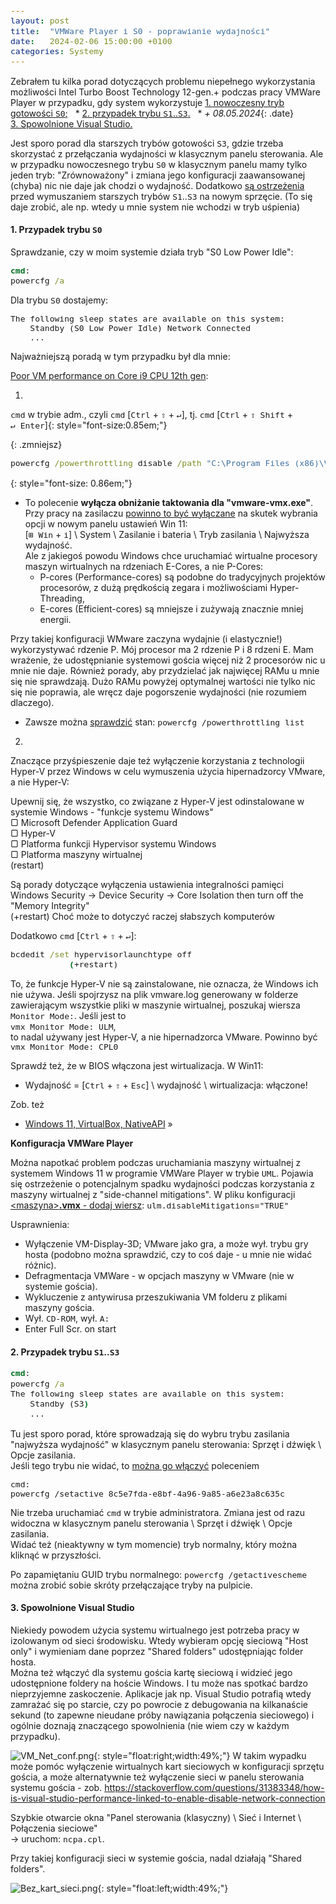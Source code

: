```yaml
---
layout: post
title:  "VMWare Player i S0 - poprawianie wydajności"
date:   2024-02-06 15:00:00 +0100
categories: Systemy
---
```


Zebrałem tu kilka porad dotyczących problemu niepełnego wykorzystania możliwości Intel Turbo Boost Technology 12-gen.+
podczas pracy VMWare Player w przypadku, gdy system wykorzystuje 
[1.&nbsp;nowoczesny tryb gotowości `S0`;]({{site.url}}{{site.baseurl}}{{page.url}}#1-przypadek-trybu-s0) &nbsp; * 
[2.&nbsp;przypadek trybu `S1`..`S3`.]({{site.url}}{{site.baseurl}}{{page.url}}#2-przypadek-trybu-s1s3) &nbsp; * 
_+ 08.05.2024_{: .date} [3.&nbsp;Spowolnione Visual Studio.]({{site.url}}{{site.baseurl}}{{page.url}}#3-spowolnione-visual-studio) 

<style>.date{font-size: smaller;color:#828282;}</style>

Jest sporo porad dla starszych trybów gotowości `S3`, gdzie trzeba skorzystać z przełączania wydajności w klasycznym panelu sterowania. Ale w przypadku nowoczesnego trybu `S0` w klasycznym panelu mamy tylko jeden tryb: "Zrównoważony" i zmiana jego konfiguracji zaawansowanej (chyba) nic nie daje jak chodzi o wydajność.
Dodatkowo [są ostrzeżenia](https://answers.microsoft.com/pl-pl/windows/forum/all/modern-standby-s0-tryb-wstrzymania-bez-zachowania/25abf8c6-077e-4737-8c4a-2da115762813) 
przed wymuszaniem starszych trybów `S1`..`S3` na nowym sprzęcie. (To się daje zrobić, ale np. wtedy u mnie system nie wchodzi w tryb uśpienia)


#### 1. Przypadek trybu `S0`


Sprawdzanie, czy w moim systemie działa tryb "S0 Low Power Idle":
```bat
cmd:
powercfg /a
```
Dla trybu `S0` dostajemy:
```
The following sleep states are available on this system:
    Standby (S0 Low Power Idle) Network Connected
    ...
```

Najważniejszą poradą w tym przypadku był dla mnie:

[Poor VM performance on Core i9 CPU 12th gen](https://communities.vmware.com/t5/VMware-Workstation-Player/Poor-VM-performance-on-Core-i9-CPU-12th-gen/m-p/2988384#M40912):

1.
`cmd` w trybie adm., czyli `cmd` [`Ctrl` + `⇧` + `↵`], <span>tj. `cmd` [`Ctrl` + `⇧ Shift` + `↵ Enter`]</span>{: style="font-size:0.85em;"}


{: .zmniejsz}
```bat
powercfg /powerthrottling disable /path "C:\Program Files (x86)\VMware\VMware Player\x64\vmware-vmx.exe"
```

{: style="font-size: 0.86em;"}
* To polecenie **wyłącza obniżanie taktowania dla "vmware-vmx.exe"**. Przy pracy na zasilaczu 
[powinno to być wyłączane](https://www.nextofwindows.com/enable-or-disable-power-throttling-windows-11)
na skutek wybrania opcji w nowym panelu ustawień Win 11:  
[`⊞ Win` + `i`] \ System \ Zasilanie i bateria \ Tryb zasilania \ Najwyższa wydajność.  
Ale z jakiegoś powodu Windows chce uruchamiać wirtualne procesory maszyn wirtualnych na rdzeniach E-Cores, a nie P-Cores:
   * P-cores (Performance-cores) są podobne do tradycyjnych projektów procesorów, z dużą prędkością zegara i możliwościami Hyper-Threading,   
   * E-cores (Efficient-cores) są mniejsze i zużywają znacznie mniej energii. 

Przy takiej konfiguracji WMware zaczyna wydajnie (i elastycznie!) wykorzystywać rdzenie P. Mój procesor ma 2 rdzenie P i 8 rdzeni E. Mam wrażenie, że udostępnianie systemowi gościa więcej niż 2 procesorów nic u mnie nie daje. Również porady, aby przydzielać jak najwięcej RAMu u mnie się nie sprawdzają. Dużo RAMu powyżej optymalnej wartości nie tylko nic się nie poprawia, ale wręcz daje pogorszenie wydajności (nie rozumiem dlaczego).

* Zawsze można 
[sprawdzić](https://www.windowscentral.com/how-manage-power-throttling-windows-10)
stan: `powercfg /powerthrottling list`

2.
Znaczące przyśpieszenie daje też wyłączenie korzystania z technologii Hyper-V przez Windows w celu wymuszenia użycia hipernadzorcy VMware, a nie Hyper-V:

Upewnij się, że wszystko, co związane z Hyper-V jest odinstalowane w systemie Windows - "funkcje systemu Windows"  
 ▢ Microsoft Defender Application Guard  
 ▢ Hyper-V  
 ▢ Platforma funkcji Hypervisor systemu Windows  
 ▢ Platforma maszyny wirtualnej  
			(restart)


Są porady dotyczące wyłączenia ustawienia integralności pamięci  
    Windows Security -> Device Security -> Core Isolation then turn off the "Memory Integrity"  
			(+restart)
Choć może to dotyczyć raczej słabszych komputerów

Dodatkowo  `cmd` [`Ctrl` + `⇧` + `↵`]:

```bat
bcdedit /set hypervisorlaunchtype off
            (+restart)
```

To, że funkcje Hyper-V nie są zainstalowane, nie oznacza, że Windows ich nie używa. Jeśli spojrzysz na plik vmware.log generowany w folderze zawierającym wszystkie pliki w maszynie wirtualnej, poszukaj wiersza `Monitor Mode:`. Jeśli jest to  
`vmx Monitor Mode: ULM`,  
to nadal używany jest Hyper-V, a nie hipernadzorca VMware. Powinno być  
`vmx Monitor Mode: CPL0`

Sprawdź też, że w BIOS włączona jest wirtualizacja. W Win11:
* Wydajność = [`Ctrl` + `⇧` + `Esc`] \ wydajność \ wirtualizacja: włączone!

Zob. też
* [Windows 11, VirtualBox, NativeAPI](https://mirekgab.pl/windows-11-virtualbox-nativeapi/) »

**Konfiguracja VMWare Player**

Można napotkać problem podczas uruchamiania maszyny wirtualnej z systemem Windows 11 w programie VMWare Player w trybie `UML`. Pojawia się ostrzeżenie o potencjalnym spadku wydajności podczas korzystania z maszyny wirtualnej z "side-channel mitigations".
W pliku konfiguracji [\<maszyna\>**.vmx** - dodaj wiersz](https://winaero.com/how-to-disable-side-channel-mitigations-in-vmware-player/): 
`ulm.disableMitigations="TRUE"`

Usprawnienia:
* Wyłączenie VM-Display-3D; VMware jako gra, a może wył. trybu gry hosta (podobno można sprawdzić, czy to coś daje - u mnie nie widać różnic).
* Defragmentacja VMWare - w opcjach maszyny w VMware (nie w systemie gościa).
* Wykluczenie z antywirusa przeszukiwania VM folderu z plikami maszyny gościa.
* Wył. `CD-ROM`, wył. `A:`
* Enter Full Scr. on start


#### 2. Przypadek trybu `S1`..`S3`

```bat
cmd:
powercfg /a
The following sleep states are available on this system:
    Standby (S3)
    ...
```

Tu jest sporo porad, które sprowadzają się do wybru trybu zasilania "najwyższa wydajność" w klasycznym panelu sterowania:
Sprzęt i dźwięk \ Opcje zasilania.  
Jeśli tego trybu nie widać, to 
[można go włączyć](https://www.elevenforum.com/t/question-about-windows-power-plan.10813/)
poleceniem  
```
cmd:
powercfg /setactive 8c5e7fda-e8bf-4a96-9a85-a6e23a8c635c
```
Nie trzeba uruchamiać `cmd` w trybie administratora. Zmiana jest od razu widoczna w klasycznym panelu sterowania \ 
Sprzęt i dźwięk \ Opcje zasilania.  
Widać też (nieaktywny w tym momencie) tryb normalny, który można kliknąć w przyszłości.

Po zapamiętaniu GUID trybu normalnego: `powercfg /getactivescheme`  
można zrobić sobie skróty przełączające tryby na pulpicie.


#### 3. Spowolnione Visual Studio

Niekiedy powodem użycia systemu wirtualnego jest potrzeba pracy w izolowanym od sieci środowisku. 
Wtedy wybieram opcję sieciową "Host only" i wymieniam dane poprzez "Shared folders" udostępniając folder hosta.  
Można też włączyć dla systemu gościa kartę sieciową i widzieć jego udostępnione foldery na hoście Windows. 
I tu może nas spotkać bardzo nieprzyjemne zaskoczenie. Aplikacje jak np. Visual Studio potrafią wtedy zamrażać się po starcie, czy po powrocie z debugowania na kilkanaście sekund (to zapewne nieudane próby nawiązania połączenia sieciowego) i ogólnie doznają znaczącego spowolnienia (nie wiem czy w każdym przypadku). 

![VM_Net_conf.png]({{site.baseurl}}/assets/img/VM_Net_conf.png "VM_Net_conf.png"){: style="float:right;width:49%;"} 
W takim wypadku może pomóc wyłączenie wirtualnych kart sieciowych w konfiguracji sprzętu gościa, 
a może alternatywnie też wyłączenie sieci w panelu sterowania systemu gościa - zob. 
<https://stackoverflow.com/questions/31383348/how-is-visual-studio-performance-linked-to-enable-disable-network-connection>

Szybkie otwarcie okna "Panel sterowania (klasyczny) \ Sieć i Internet \ Połączenia sieciowe"  
-> uruchom: `ncpa.cpl`.

Przy takiej konfiguracji sieci w systemie gościa, nadal działają "Shared folders".

![Bez_kart_sieci.png]({{site.baseurl}}/assets/img/Bez_kart_sieci.png "Bez_kart_sieci.png"){: style="float:left;width:49%;"} 

<style> code {font-size: 0.93em;}  div.zmniejsz code {font-size: 0.88em;}  </style>
